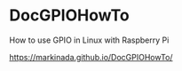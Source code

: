 # DocGPIOHowTo
How to use GPIO in Linux with Raspberry Pi

https://markinada.github.io/DocGPIOHowTo/